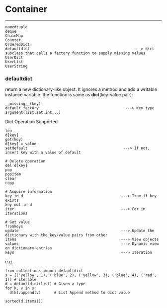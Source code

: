 # Container
--------------------------------------------------------------------------
```
namedtuple                        
deque          
ChainMap          
Counter          
OrderedDict          
defaultdict                                               ---> dict subclass that calls a factory function to supply missing values
UserDict         
UserList          
UserString          
```
### defaultdict
return a new dictionary-like object. 
It ignores a method and add a writable instance variable. the function is same as **dict**(key-value pair):
```
__missing__(key)
default_factory                                       ---> Key type argument(list,set,int...)         
``` 

Dict Operation Supported
```
len
d[key]
get(key)
d[key] = value
setdefault                                           ---> If not, insert key with a value of default 

# Delete operation                                                        
del d[key]
pop                                                 
popitem
clear
copy

# Acquire information
key in d                                            ---> True if key exists
key not in d
iter                                                ---> For in iterations

# Get value
fromkeys
update                                              ---> Update the dictionary with the key/value pairs from other
items                                               ---> View objects 
values                                              ---> Dynamic view on dictionary'entries
keys                                                ---> Iteration
```
e.g.
```
from collections import defaultdict
s = [('yellow', 1), ('blue', 2), ('yellow', 3), ('blue', 4), ('red', 1)] # iterable
d = defaultdict(list) # Given a type
for k, v in s:
  d[k].append(v)      # List Append method to dict value
  
sorted(d.items())
```

